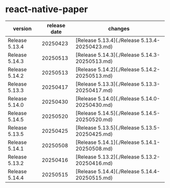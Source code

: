 # react-native-paper	


|version|release date|changes|
|---|---|---|
|Release 5.13.4|20250423|[Release 5.13.4](./Release 5.13.4-20250423.md)|
|Release 5.14.3|20250513|[Release 5.14.3](./Release 5.14.3-20250513.md)|
|Release 5.14.2|20250513|[Release 5.14.2](./Release 5.14.2-20250513.md)|
|Release 5.13.3|20250417|[Release 5.13.3](./Release 5.13.3-20250417.md)|
|Release 5.14.0|20250430|[Release 5.14.0](./Release 5.14.0-20250430.md)|
|Release 5.14.5|20250520|[Release 5.14.5](./Release 5.14.5-20250520.md)|
|Release 5.13.5|20250425|[Release 5.13.5](./Release 5.13.5-20250425.md)|
|Release 5.14.1|20250508|[Release 5.14.1](./Release 5.14.1-20250508.md)|
|Release 5.13.2|20250416|[Release 5.13.2](./Release 5.13.2-20250416.md)|
|Release 5.14.4|20250515|[Release 5.14.4](./Release 5.14.4-20250515.md)|
